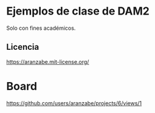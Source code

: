 # Ejemplos de clase de DAM2
Solo con fines académicos.

## Licencia

https://aranzabe.mit-license.org/

# Board
https://github.com/users/aranzabe/projects/6/views/1
